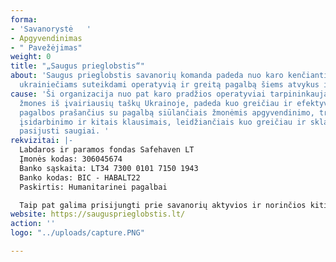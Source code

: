 ```yaml
---
forma:
- 'Savanorystė   '
- Apgyvendinimas
- " Pavežėjimas"
weight: 0
title: "„Saugus prieglobstis“"
about: 'Saugus prieglobstis savanorių komanda padeda nuo karo kenčiantiems ir bėgantiems
  ukrainiečiams suteikdami operatyvią ir greitą pagalbą šiems atvykus į Lietuvą. '
cause: 'Ši organizacija nuo pat karo pradžios operatyviai tarpininkaujama pervežant
  žmones iš įvairiausių taškų Ukrainoje, padeda kuo greičiau ir efektyviau suvesti
  pagalbos prašančius su pagalbą siūlančiais žmonėmis apgyvendinimo, transportavimo,
  įsidarbinimo ir kitais klausimais, leidžiančiais kuo greičiau ir sklandžiau Lietuvoje
  pasijusti saugiai. '
rekvizitai: |-
  Labdaros ir paramos fondas Safehaven LT
  Įmonės kodas: 306045674
  Banko sąskaita: LT34 7300 0101 7150 1943
  Banko kodas: BIC - HABALT22
  Paskirtis: Humanitarinei pagalbai

  Taip pat galima prisijungti prie savanorių aktyvios ir norinčios kitiems pagelbėti bėdoje komandos užpildžius registracijos anketą tiklalapyje: saugusprieglobstis.lt
website: https://saugusprieglobstis.lt/
action: ''
logo: "../uploads/capture.PNG"

---
```

